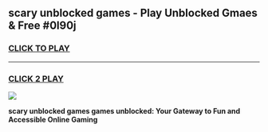 
## scary unblocked games - Play Unblocked Gmaes & Free #0l90j
<h3>
<a href="https://news.freeplayer.one?title=scary_unblocked_games&ref=03M">CLICK TO PLAY</a></h3>
<hr>

<h3>
<a href="https://news.freeplayer.one?title=scary_unblocked_games&ref=03M">CLICK 2 PLAY</a>
  
</h3>

<a href="https://news.freeplayer.one?title=scary_unblocked_games&ref=03M"><img src="https://clearcache.store/games.png"></a>


**scary unblocked games games unblocked: Your Gateway to Fun and Accessible Online Gaming**
